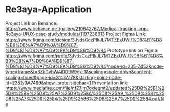 # Re3aya-Application
Project Link on Behance: 
https://www.behance.net/gallery/210642767/Medical-tracking-app-Re3aya-UIUX-case-study/modules/1197238613
Project Figma Link:
https://www.figma.com/design/3JydsCczPIkJL7MTZEkUWi/%D8%B1%D8%B9%D8%A7%D9%8A%D9%87-%D9%81%D8%A7%D9%8A%D9%86%D9%84
Prototype link on Figma:
https://www.figma.com/proto/3JydsCczPIkJL7MTZEkUWi/%D8%B1%D8%B9%D8%A7%D9%8A%D9%87-%D9%81%D8%A7%D9%8A%D9%86%D9%84?node-id=235-7452&node-type=frame&t=3ZhGvhW4iDDtW9gk-1&scaling=scale-down&content-scaling=fixed&page-id=3%3A178&starting-point-node-id=235%3A7499&show-proto-sidebar=1
Presentation link:
https://www.mediafire.com/file/nf27jm7oxlegmt2/updated%25D8%25B1%25D8%25B9%25D8%25A7%25D9%258A%25D8%25A9_%25D9%2581%25D8%25A7%25D9%258A%25D9%2586%25D8%25A7%25D9%2584.pdf/file
